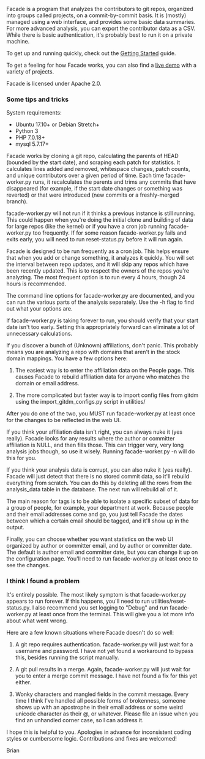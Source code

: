 Facade is a program that analyzes the contributors to git repos, organized into
groups called projects, on a commit-by-commit basis.  It is (mostly) managed
using a web interface, and provides some basic data summaries.  For more
advanced analysis, you can export the contributor data as a CSV.  While there is
basic authentication, it's probably best to run it on a private machine.

To get up and running quickly, check out the 
<a href="https://github.com/brianwarner/facade/wiki/Getting-started">Getting
Started</a> guide.

To get a feeling for how Facade works, you can also find a 
<a href="https://osg.facade-oss.org">live demo</a> with a variety of projects.

Facade is licensed under Apache 2.0.

### Some tips and tricks

System requirements:
 * Ubuntu 17.10+ or Debian Stretch+
 * Python 3
 * PHP 7.0.18+
 * mysql 5.7.17+

Facade works by cloning a git repo, calculating the parents of HEAD (bounded by
the start date), and scraping each patch for statistics. It calculates lines
added and removed, whitespace changes, patch counts, and unique contributors
over a given period of time. Each time facade-worker.py runs, it recalculates
the parents and trims any commits that have disappeared (for example, if the
start date changes or something was reverted) or that were introduced (new
commits or a freshly-merged branch).

facade-worker.py will not run if it thinks a previous instance is still running.
This could happen when you're doing the initial clone and building of data for
large repos (like the kernel) or if you have a cron job running facade-worker.py
too frequently.  If for some reason facade-worker.py fails and exits early, you
will need to run reset-status.py before it will run again.

Facade is designed to be run frequently as a cron job. This helps ensure that
when you add or change something, it analyzes it quickly. You will set the
interval between repo updates, and it will skip any repos which have been
recently updated. This is to respect the owners of the repos you're analyzing.
The most frequent option is to run every 4 hours, though 24 hours is
recommended.

The command line options for facade-worker.py are documented, and you can run
the various parts of the analysis separately. Use the -h flag to find out what
your options are.

If facade-worker.py is taking forever to run, you should verify that your start
date isn't too early.  Setting this appropriately forward can eliminate a lot of
unnecessary calculations.

If you discover a bunch of (Unknown) affiliations, don't panic. This probably
means you are analyzing a repo with domains that aren't in the stock domain
mappings.  You have a few options here:

1. The easiest way is to enter the affiliation data on the People page. This
causes Facade to rebuild affiliation data for anyone who matches the domain or
email address.

2. The more complicated but faster way is to import config files from gitdm
using the import_gitdm_configs.py script in utilities/

After you do one of the two, you MUST run facade-worker.py at least once for the
changes to be reflected in the web UI.

If you think your affiliation data isn't right, you can always nuke it (yes
really).  Facade looks for any results where the author or committer affiliation
is NULL, and then fills those.  This can trigger very, very long analysis jobs
though, so use it wisely.  Running facade-worker.py -n will do this for you.

If you think your analysis data is corrupt, you can also nuke it (yes really).
Facade will just detect that there is no stored commit data, so it'll rebuild
everything from scratch.  You can do this by deleting all the rows from the
analysis_data table in the database.  The next run will rebuild all of it.

The main reason for tags is to be able to isolate a specific subset of data for
a group of people, for example, your department at work.  Because people and
their email addresses come and go, you just tell Facade the dates between which
a certain email should be tagged, and it'll show up in the output.

Finally, you can choose whether you want statistics on the web UI organized by
author or committer email, and by author or committer date. The default is
author email and committer date, but you can change it up on the configuration
page. You'll need to run facade-worker.py at least once to see the changes.

### I think I found a problem

It's entirely possible. The most likely symptom is that facade-worker.py appears
to run forever. If this happens, you'll need to run utilities/reset-status.py. I
also recommend you set logging to "Debug" and run facade-worker.py at least once
from the terminal. This will give you a lot more info about what went wrong.

Here are a few known situations where Facade doesn't do so well:

1. A git repo requires authentication. facade-worker.py will just wait for a
username and password. I have not yet found a workaround to bypass this, besides
running the script manually.

2. A git pull results in a merge. Again, facade-worker.py will just wait for you
to enter a merge commit message. I have not found a fix for this yet either.

3. Wonky characters and mangled fields in the commit message. Every time I think
I've handled all possible forms of brokenness, someone shows up with an
apostrophe in their email address or some weird unicode character as their @, or
whatever. Please file an issue when you find an unhandled corner case, so I can
address it.

I hope this is helpful to you.  Apologies in advance for inconsistent coding
styles or cumbersome logic.  Contributions and fixes are welcomed!

Brian
